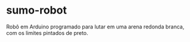 # sumo-robot
Robô em Arduino programado para lutar em uma arena redonda branca, com os limites pintados de preto.
